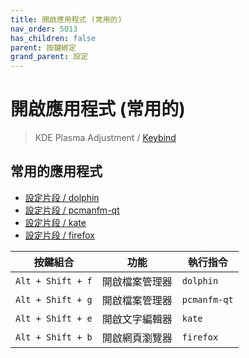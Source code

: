 ```yaml
---
title: 開啟應用程式 (常用的)
nav_order: 5013
has_children: false
parent: 按鍵綁定
grand_parent: 設定
---
```



# 開啟應用程式 (常用的)

> KDE Plasma Adjustment / [Keybind](https://github.com/samwhelp/kubuntu-adjustment/tree/main/prototype/main/demo-config/keybind/demo-keybind-mode-dolphin)


## 常用的應用程式

* [設定片段 / dolphin](https://github.com/samwhelp/kubuntu-adjustment/blob/main/prototype/main/kde-config/locale/en_us/Breeze-Dark/asset/overlay/etc/skel/.config/kglobalshortcutsrc#L199-L201)
* [設定片段 / pcmanfm-qt](https://github.com/samwhelp/kubuntu-adjustment/blob/main/prototype/main/kde-config/locale/en_us/Breeze-Dark/asset/overlay/etc/skel/.config/kglobalshortcutsrc#L253-L255)
* [設定片段 / kate](https://github.com/samwhelp/kubuntu-adjustment/blob/main/prototype/main/kde-config/locale/en_us/Breeze-Dark/asset/overlay/etc/skel/.config/kglobalshortcutsrc#L203-L205)
* [設定片段 / firefox](https://github.com/samwhelp/kubuntu-adjustment/blob/main/prototype/main/kde-config/locale/en_us/Breeze-Dark/asset/overlay/etc/skel/.config/kglobalshortcutsrc#L9-L13)


| 按鍵組合          | 功能           | 執行指令     |
| ----------------- | -------------- | ------------ |
| `Alt + Shift + f` | 開啟檔案管理器 | `dolphin` |
| `Alt + Shift + g` | 開啟檔案管理器 | `pcmanfm-qt` |
| `Alt + Shift + e` | 開啟文字編輯器 | `kate`   |
| `Alt + Shift + b` | 開啟網頁瀏覽器 | `firefox`    |
